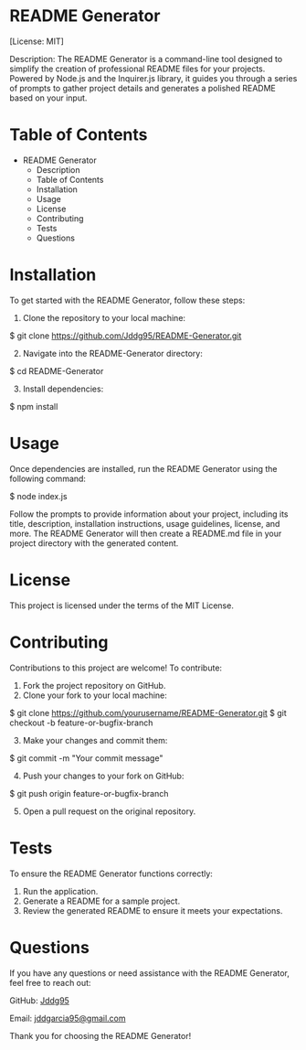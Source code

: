 #                README Generator                   #

[License: MIT]

Description:
The README Generator is a command-line tool designed to simplify the creation of professional README files for your projects. Powered by Node.js and the Inquirer.js library, it guides you through a series of prompts to gather project details and generates a polished README based on your input.

#              Table of Contents                    #

- README Generator
  - Description
  - Table of Contents
  - Installation
  - Usage
  - License
  - Contributing
  - Tests
  - Questions

#                Installation                      #

To get started with the README Generator, follow these steps:

1. Clone the repository to your local machine:

$ git clone https://github.com/Jddg95/README-Generator.git

2. Navigate into the README-Generator directory:

$ cd README-Generator

3. Install dependencies:

$ npm install

#                   Usage                           #

Once dependencies are installed, run the README Generator using the following command:

$ node index.js

Follow the prompts to provide information about your project, including its title, description, installation instructions, usage guidelines, license, and more. The README Generator will then create a README.md file in your project directory with the generated content.

#                 License                           #

This project is licensed under the terms of the MIT License.

#               Contributing                        #

Contributions to this project are welcome! To contribute:

1. Fork the project repository on GitHub.
2. Clone your fork to your local machine:

$ git clone https://github.com/yourusername/README-Generator.git
$ git checkout -b feature-or-bugfix-branch

3. Make your changes and commit them:

$ git commit -m "Your commit message"

4. Push your changes to your fork on GitHub:

$ git push origin feature-or-bugfix-branch

5. Open a pull request on the original repository.

#                  Tests                            #

To ensure the README Generator functions correctly:

1. Run the application.
2. Generate a README for a sample project.
3. Review the generated README to ensure it meets your expectations.

#                Questions                          #

If you have any questions or need assistance with the README Generator, feel free to reach out:

GitHub: [Jddg95](https://github.com/Jddg95) 

Email: [jddgarcia95@gmail.com](mailto:jddgarcia95@gmail.com)

Thank you for choosing the README Generator!
